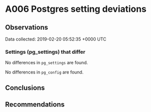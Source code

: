 # A006 Postgres setting deviations #

## Observations ##
Data collected: 2019-02-20 05:52:35 +0000 UTC  

### Settings (pg_settings) that differ ###

No differences in `pg_settings` are found.


No differences in `pg_config` are found.



## Conclusions ##


## Recommendations ##

